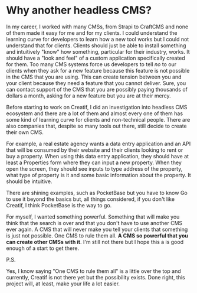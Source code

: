 # Why another headless CMS?

In my career, I worked with many CMSs, from Strapi to CraftCMS and none of them made it
easy for me and for my clients. I could understand the learning curve for developers to learn
how a new tool works but I could not understand that for clients. Clients should just be able
to install something and intuitively "know" how something, particular for their industry, works.
It should have a "look and feel" of a custom application specifically created for them.
Too many CMS systems force us developers to tell _no_ to our clients when they ask for a new feature
because this feature is not possible in the CMS that you are using. This can create tension between
you and your client because they need a feature that you cannot deliver. Sure, you can contact support
of the CMS that you are possibly paying thousands of dollars a month, asking for a new feature but
you are at their mercy.

Before starting to work on Creatif, I did an investigation into headless CMS ecosystem and
there are a lot of them and almost every one of them has some kind of learning curve for clients
and non-technical people. There are also companies that, despite so many tools out there, still
decide to create their own CMS.

For example, a real estate agency wants a data entry application and an API that will
be consumed by their website and their clients looking to rent or buy a property. When using
this data entry application, they should have at least a Properties form where they can input
a new property. When they open the screen, they should see inputs to type address of the property,
what type of property is it and some basic information about the property. It should be intuitive.

There are shining examples, such as PocketBase but you have to know Go to use it beyond the basics
but, all things considered, if you don't like Creatif, I think PocketBase is the way to go.

For myself, I wanted something powerful. Something that will make you think that the search
is over and that you don't have to use another CMS ever again. A CMS that will never make you tell
your clients that something is just not possible. One CMS to rule them all.
**A CMS so powerful that you can create other CMSs with it**. I'm still not there but
I hope this a is good enough of a start to get there.

P.S.

Yes, I know saying "One CMS to rule them all" is a little over the top and currently, Creatif is not there yet
but the possibility exists. Done right, this project will, at least, make your life a lot easier.
